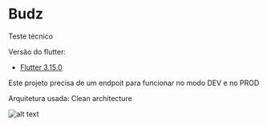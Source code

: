 # Budz
Teste técnico

Versão do flutter:
- [Flutter 3.15.0](https://docs.flutter.dev/release/archive?tab=windows)

Este projeto precisa de um endpoit para funcionar no modo DEV e no PROD

Arquitetura usada: Clean architecture

![alt text](https://github.com/usernameMatsui01/Budz/blob/main/Screenshot_1695864868.png?raw=true)